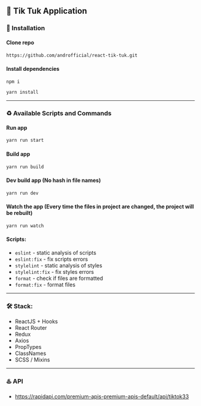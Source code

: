 ## :ghost: Tik Tuk Application

### :link: Installation

#### Clone repo

```bash
https://github.com/androfficial/react-tik-tuk.git
```

#### Install dependencies

```bash
npm i
```

```bash
yarn install
```

---

### :recycle: Available Scripts and Commands

#### Run app

```bash
yarn run start
```

#### Build app

```bash
yarn run build
```

#### Dev build app (No hash in file names)

```bash
yarn run dev
```

#### Watch the app (Every time the files in project are changed, the project will be rebuilt)

```bash
yarn run watch
```

#### Scripts:

- `eslint` - static analysis of scripts
- `eslint:fix` - fix scripts errors
- `stylelint` - static analysis of styles
- `stylelint:fix` - fix styles errors
- `format` - check if files are formatted
- `format:fix` - format files

---

### :hammer_and_wrench: Stack:

- ReactJS + Hooks
- React Router
- Redux
- Axios
- PropTypes
- ClassNames
- SCSS / Mixins

---

### :hotsprings: API

- https://rapidapi.com/premium-apis-premium-apis-default/api/tiktok33
